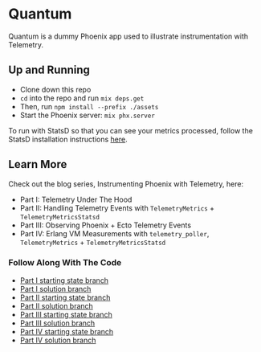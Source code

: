 # Quantum

Quantum is a dummy Phoenix app used to illustrate instrumentation with Telemetry.

## Up and Running

* Clone down this repo
* `cd` into the repo and run `mix deps.get`
* Then, run `npm install --prefix ./assets`
* Start the Phoenix server: `mix phx.server`

To run with StatsD so that you can see your metrics processed, follow the StatsD installation instructions [here](https://anomaly.io/statsd-install-and-config/index.html).

## Learn More

Check out the blog series, Instrumenting Phoenix with Telemetry, here:

* Part I: Telemetry Under The Hood
* Part II: Handling Telemetry Events with `TelemetryMetrics` + `TelemetryMetricsStatsd`
* Part III: Observing Phoenix + Ecto Telemetry Events
* Part IV: Erlang VM Measurements with `telemetry_poller`, `TelemetryMetrics` + `TelemetryMetricsStatsd`

### Follow Along With The Code

* [Part I starting state branch](https://github.com/SophieDeBenedetto/quantum/tree/part-1-start)
* [Part I solution branch](https://github.com/SophieDeBenedetto/quantum/tree/part-1-solution)
* [Part II starting state branch](https://github.com/SophieDeBenedetto/quantum/tree/part-2-start)
* [Part II solution branch](https://github.com/SophieDeBenedetto/quantum/tree/part-2-solution)
* [Part III starting state branch](https://github.com/SophieDeBenedetto/quantum/tree/part-3-start)
* [Part III solution branch](https://github.com/SophieDeBenedetto/quantum/tree/part-3-solution)
* [Part IV starting state branch](https://github.com/SophieDeBenedetto/quantum/tree/part-4-start)
* [Part IV solution branch](https://github.com/SophieDeBenedetto/quantum/tree/part-4-solution) 

